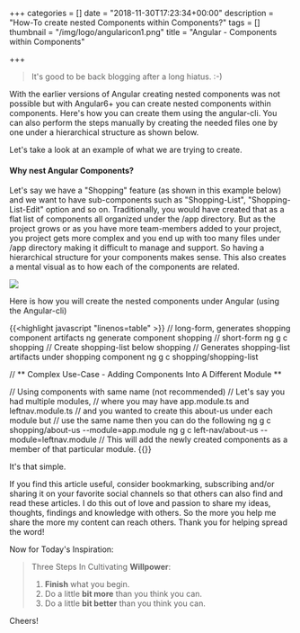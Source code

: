 +++
categories = []
date = "2018-11-30T17:23:34+00:00"
description = "How-To create nested Components within Components?"
tags = []
thumbnail = "/img/logo/angularicon1.png"
title = "Angular - Components within Components"

+++
> It's good to be back blogging after a long hiatus. :-)

With the earlier versions of Angular creating nested components was not possible but with Angular6+ you can create nested components within components. Here's how you can create them using the angular-cli. You can also perform the steps manually by creating the needed files one by one under a hierarchical structure as shown below.

Let's take a look at an example of what we are trying to create.

#### Why nest Angular Components?

Let's say we have a "Shopping" feature (as shown in this example below) and we want to have sub-components such as "Shopping-List", "Shopping-List-Edit" option and so on. Traditionally, you would have created that as a flat list of components all organized under the /app directory. But as the project grows or as you have more team-members added to your project, you project gets more complex and you end up with too many files under /app directory making it difficult to manage and support. So having a hierarchical structure for your components makes sense. This also creates a mental visual as to how each of the components are related.

![](/img/11-2018/Angular-Components.jpg)

Here is how you will create the nested components under Angular (using the Angular-cli)

{{<highlight javascript "linenos=table" >}}
// long-form, generates shopping component artifacts
ng generate component shopping
// short-form
ng g c shopping
// Create shopping-list below shopping
// Generates shopping-list artifacts under shopping component
ng g c shopping/shopping-list

// ** Complex Use-Case - Adding Components Into A Different Module **

// Using components with same name (not recommended)
// Let's say you had multiple modules,
// where you may have app.module.ts and leftnav.module.ts
// and you wanted to create this about-us under each module but
// use the same name then you can do the following
ng g c shopping/about-us --module=app.module
ng g c left-nav/about-us --module=leftnav.module
// This will add the newly created components as a member of that particular module.
{{</highlight >}}
    
    
    

It's that simple.

If you find this article useful, consider bookmarking, subscribing and/or sharing it on your favorite social channels so that others can also find and read these articles. I do this out of love and passion to share my ideas, thoughts, findings and knowledge with others. So the more you help me share the more my content can reach others. Thank you for helping spread the word!

Now for Today's Inspiration:

> Three Steps In Cultivating **Willpower**:
>
> 1. **Finish** what you begin.
> 2. Do a little **bit more** than you think you can.
> 3. Do a little **bit better** than you think you can.

Cheers!